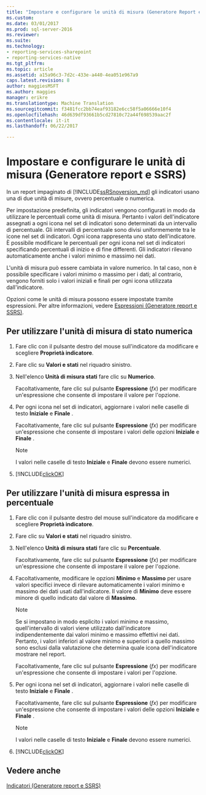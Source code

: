 ```yaml
---
title: "Impostare e configurare le unità di misura (Generatore Report e SSRS) | Documenti Microsoft"
ms.custom: 
ms.date: 03/01/2017
ms.prod: sql-server-2016
ms.reviewer: 
ms.suite: 
ms.technology:
- reporting-services-sharepoint
- reporting-services-native
ms.tgt_pltfrm: 
ms.topic: article
ms.assetid: a15a96c3-7d2c-433e-a440-4ea051e967a9
caps.latest.revision: 8
author: maggiesMSFT
ms.author: maggies
manager: erikre
ms.translationtype: Machine Translation
ms.sourcegitcommit: f3481fcc2bb74eaf93182e6cc58f5a06666e10f4
ms.openlocfilehash: 46d639df93661b5cd27810c72a44f698539aac2f
ms.contentlocale: it-it
ms.lasthandoff: 06/22/2017

---
```

# <a name="set-and-configure-measurement-units-report-builder-and-ssrs"></a>Impostare e configurare le unità di misura (Generatore report e SSRS)
  In un report impaginato di [!INCLUDE[ssRSnoversion_md](../../includes/ssrsnoversion-md.md)] gli indicatori usano una di due unità di misure, ovvero percentuale o numerica.   
    
  Per impostazione predefinita, gli indicatori vengono configurati in modo da utilizzare le percentuali come unità di misura. Pertanto i valori dell'indicatore assegnati a ogni icona nel set di indicatori sono determinati da un intervallo di percentuale. Gli intervalli di percentuale sono divisi uniformemente tra le icone nel set di indicatori. Ogni icona rappresenta uno stato dell'indicatore. È possibile modificare le percentuali per ogni icona nel set di indicatori specificando percentuali di inizio e di fine differenti. Gli indicatori rilevano automaticamente anche i valori minimo e massimo nei dati.  
  
 L'unità di misura può essere cambiata in valore numerico. In tal caso, non è possibile specificare i valori minimo o massimo per i dati; al contrario, vengono forniti solo i valori iniziali e finali per ogni icona utilizzata dall'indicatore.  
  
 Opzioni come le unità di misura possono essere impostate tramite espressioni. Per altre informazioni, vedere [Espressioni &#40;Generatore report e SSRS&#41;](../../reporting-services/report-design/expressions-report-builder-and-ssrs.md).  
  
## <a name="to-use-the-numeric-state-measurement-unit"></a>Per utilizzare l'unità di misura di stato numerica  
  
1.  Fare clic con il pulsante destro del mouse sull'indicatore da modificare e scegliere **Proprietà indicatore**.  
  
2.  Fare clic su **Valori e stati** nel riquadro sinistro.  
  
3.  Nell'elenco **Unità di misura stati** fare clic su **Numerico**.  
  
     Facoltativamente, fare clic sul pulsante **Espressione** (*fx*) per modificare un'espressione che consente di impostare il valore per l'opzione.  
  
4.  Per ogni icona nel set di indicatori, aggiornare i valori nelle caselle di testo **Iniziale** e **Finale** .  
  
     Facoltativamente, fare clic sul pulsante **Espressione** (*fx*) per modificare un'espressione che consente di impostare i valori delle opzioni **Iniziale** e **Finale** .  
  
    > [!NOTE]  
    >  I valori nelle caselle di testo **Iniziale** e **Finale** devono essere numerici.  
  
5.  [!INCLUDE[clickOK](../../includes/clickok-md.md)]  
  
## <a name="to-use-the-percentage-measurement-unit"></a>Per utilizzare l'unità di misura espressa in percentuale  
  
1.  Fare clic con il pulsante destro del mouse sull'indicatore da modificare e scegliere **Proprietà indicatore**.  
  
2.  Fare clic su **Valori e stati** nel riquadro sinistro.  
  
3.  Nell'elenco **Unità di misura stati** fare clic su **Percentuale**.  
  
     Facoltativamente, fare clic sul pulsante **Espressione** (*fx*) per modificare un'espressione che consente di impostare il valore per l'opzione.  
  
4.  Facoltativamente, modificare le opzioni **Minimo** e **Massimo** per usare valori specifici invece di rilevare automaticamente i valori minimo e massimo dei dati usati dall'indicatore. Il valore di **Minimo** deve essere minore di quello indicato dal valore di **Massimo**.  
  
    > [!NOTE]  
    >  Se si impostano in modo esplicito i valori minimo e massimo, quell'intervallo di valori viene utilizzato dall'indicatore indipendentemente dai valori minimo e massimo effettivi nei dati. Pertanto, i valori inferiori al valore minimo e superiori a quello massimo sono esclusi dalla valutazione che determina quale icona dell'indicatore mostrare nel report.  
  
     Facoltativamente, fare clic sul pulsante **Espressione** (*fx*) per modificare un'espressione che consente di impostare i valori per l'opzione.  
  
5.  Per ogni icona nel set di indicatori, aggiornare i valori nelle caselle di testo **Iniziale** e **Finale** .  
  
     Facoltativamente, fare clic sul pulsante **Espressione** (*fx*) per modificare un'espressione che consente di impostare i valori delle opzioni **Iniziale** e **Finale** .  
  
    > [!NOTE]  
    >  I valori nelle caselle di testo **Iniziale** e **Finale** devono essere numerici.  
  
6.  [!INCLUDE[clickOK](../../includes/clickok-md.md)]  
  
## <a name="see-also"></a>Vedere anche  
 [Indicatori &#40;Generatore report e SSRS&#41;](../../reporting-services/report-design/indicators-report-builder-and-ssrs.md)  
  
  
